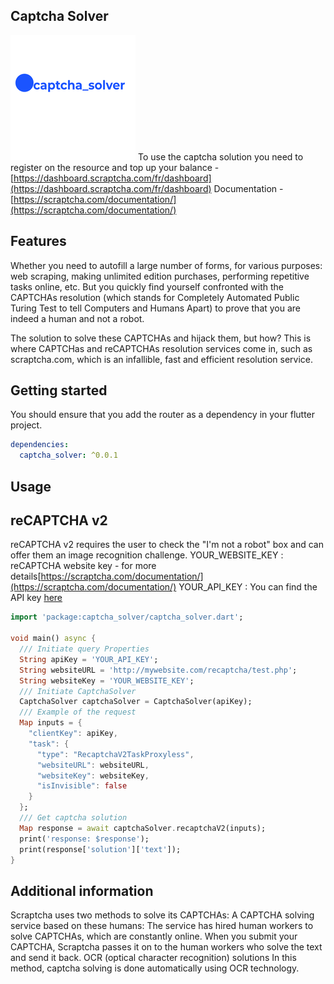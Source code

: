 <!-- 
This README describes the package. If you publish this package to pub.dev,
this README's contents appear on the landing page for your package.

For information about how to write a good package README, see the guide for
[writing package pages](https://dart.dev/guides/libraries/writing-package-pages). 

For general information about developing packages, see the Dart guide for
[creating packages](https://dart.dev/guides/libraries/create-library-packages)
and the Flutter guide for
[developing packages and plugins](https://flutter.dev/developing-packages). 
-->

## Captcha Solver 
![ScreenShot](/captcha_solver.png)
To use the captcha solution you need to register on the resource and top up your balance - [https://dashboard.scraptcha.com/fr/dashboard](https://dashboard.scraptcha.com/fr/dashboard)
Documentation -[https://scraptcha.com/documentation/](https://scraptcha.com/documentation/)

## Features

Whether you need to autofill a large number of forms, for various purposes: web scraping, making unlimited edition purchases, performing repetitive tasks online, etc. But you quickly find yourself confronted with the CAPTCHAs resolution (which stands for Completely Automated Public Turing Test to tell Computers and Humans Apart) to prove that you are indeed a human and not a robot.

The solution to solve these CAPTCHAs and hijack them, but how? This is where CAPTCHas and reCAPTCHAs resolution services come in, such as scraptcha.com, which is an infallible, fast and efficient resolution service.


## Getting started

You should ensure that you add the router as a dependency in your flutter project.

```yaml
dependencies:
  captcha_solver: ^0.0.1
```

## Usage
## reCAPTCHA v2
reCAPTCHA v2 requires the user to check the "I'm not a robot" box and can offer them an image recognition challenge.
YOUR_WEBSITE_KEY : reCAPTCHA website key - for more details[https://scraptcha.com/documentation/](https://scraptcha.com/documentation/)
YOUR_API_KEY : You can find the API  key [here](https://dashboard.scraptcha.com/fr/dashboard)
```dart
import 'package:captcha_solver/captcha_solver.dart';

void main() async {
  /// Initiate query Properties
  String apiKey = 'YOUR_API_KEY';
  String websiteURL = 'http://mywebsite.com/recaptcha/test.php';
  String websiteKey = 'YOUR_WEBSITE_KEY';
  /// Initiate CaptchaSolver
  CaptchaSolver captchaSolver = CaptchaSolver(apiKey);
  /// Example of the request
  Map inputs = {
    "clientKey": apiKey,
    "task": {
      "type": "RecaptchaV2TaskProxyless",
      "websiteURL": websiteURL,
      "websiteKey": websiteKey,
      "isInvisible": false
    }
  };
  /// Get captcha solution
  Map response = await captchaSolver.recaptchaV2(inputs);
  print('response: $response');
  print(response['solution']['text']);
}


```


## Additional information

Scraptcha uses two methods to solve its CAPTCHAs:
A CAPTCHA solving service based on these humans: The service has hired human workers to solve CAPTCHAs, which are constantly online. When you submit your CAPTCHA, Scraptcha passes it on to the human workers who solve the text and send it back.
OCR (optical character recognition) solutions
In this method, captcha solving is done automatically using OCR technology.
